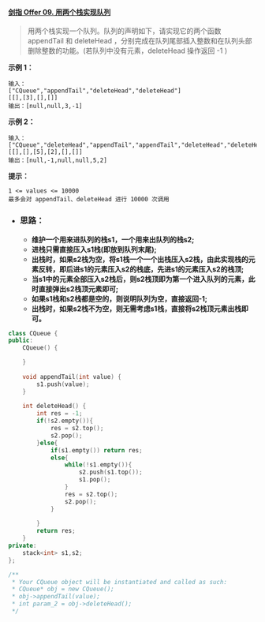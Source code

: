 #### [剑指 Offer 09. 用两个栈实现队列](https://leetcode-cn.com/problems/yong-liang-ge-zhan-shi-xian-dui-lie-lcof/)

> 用两个栈实现一个队列。队列的声明如下，请实现它的两个函数 appendTail 和 deleteHead ，分别完成在队列尾部插入整数和在队列头部删除整数的功能。(若队列中没有元素，deleteHead 操作返回 -1 )
>



**示例 1：**

```
输入：
["CQueue","appendTail","deleteHead","deleteHead"]
[[],[3],[],[]]
输出：[null,null,3,-1]
```

**示例 2：**

```
输入：
["CQueue","deleteHead","appendTail","appendTail","deleteHead","deleteHead"]
[[],[],[5],[2],[],[]]
输出：[null,-1,null,null,5,2]
```

**提示：**

```
1 <= values <= 10000
最多会对 appendTail、deleteHead 进行 10000 次调用
```



* ### 思路：

  * **维护一个用来进队列的栈s1，一个用来出队列的栈s2;**
  * **进栈只需直接压入s1栈(即放到队列末尾);**
  * **出栈时，如果s2栈为空，将s1栈一个一个出栈压入s2栈，由此实现栈的元素反转，即后进s1的元素压入s2的栈底，先进s1的元素压入s2的栈顶;**
  * **当s1中的元素全部压入s2栈后，则s2栈顶即为第一个进入队列的元素，此时直接弹出s2栈顶元素即可;**
  * **如果s1栈和s2栈都是空的，则说明队列为空，直接返回-1;**
  * **出栈时，如果s2栈不为空，则无需考虑s1栈，直接将s2栈顶元素出栈即可。**


```c++
class CQueue {
public:
    CQueue() {

    }
    
    void appendTail(int value) {
        s1.push(value);
    }
    
    int deleteHead() {
        int res = -1;
        if(!s2.empty()){
            res = s2.top();
            s2.pop();
        }else{
            if(s1.empty()) return res;
            else{
                while(!s1.empty()){
                    s2.push(s1.top());
                    s1.pop();
                }
                res = s2.top();
                s2.pop();
            }
           
        }
        return res;
    }
private:
    stack<int> s1,s2;
};

/**
 * Your CQueue object will be instantiated and called as such:
 * CQueue* obj = new CQueue();
 * obj->appendTail(value);
 * int param_2 = obj->deleteHead();
 */
```

